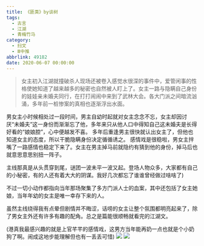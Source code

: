 ```yaml
---
title: 《匪类》by谈树
tags:
  - 古言
  - 江湖
  - 青梅竹马
category:
  - 扫文
  - Ⅲ中推
abbrlink: 49182
date: 2020-06-07 00:00:00
---
```

<meta name="referrer" content="no-referrer" />

> 女主初入江湖就撞破杀人现场还被卷入感觉水很深的事件中，爱管闲事的性格使她知道了越来越多的秘密也自然被人盯上了。女主一路与隐瞒自己身份的娃娃亲未婚夫同行，在打打闹闹中来到了武林大会。各大门派之间暗流汹涌，多年前一桩惨案的真相也逐渐浮出水面。

<!-- more -->

男女主小时候相处过一段时间，男主自幼时起就对女主念念不忘，女主却因讨厌“未婚夫”这一身份而渐渐忘了他，多年来只从他人口中得知自己这未婚夫是长得好看的“娘娘腔”，心中便越发不喜。
多年后重逢男主很快就认出女主了，但他也知道女主的态度，所以干脆隐瞒身份决定循循诱之。
感情戏是很稳啦，男女主拌嘴了一路感情也稳定下来了。女主在男主掉马前就隐约有猜到他的身份，掉马后也就意思意思别扭一阵子。

主线那真是从头贯穿到尾，谜团一波未平一波又起。登场人物众多，大家都有自己的小秘密，有的人还有着大大的阴谋。我好几次都忘了谁谁曾经做过啥啥了) 

不过一切小动作都指向当年那场聚集了多方门派人士的血案，其中还包括了女主她娘，当年年幼的女主是唯一幸存下来的人。

虽然主线绕得我有点晕但剧情并不晦涩，话唠的女主让整个氛围都明亮起来了，除了男女主外还有许多有趣的配角。总之是篇能很顺畅就看完的江湖文。

  (港真我最感兴趣的就是上官芊芊的感情戏，这男方当年能再奶一点也就是个小奶狗了啊。闹成这地步能理解但也有一丢丢可惜)
![](https://wx4.sinaimg.cn/mw690/0069kFhhgy1gfjy23v46oj30n01dskjm.jpg)
![](https://wx2.sinaimg.cn/mw690/0069kFhhgy1gfjy1xqmqmj30n01dsnpe.jpg)